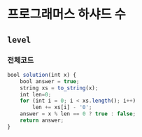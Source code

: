 # 프로그래머스 하샤드 수
`level`
---

### 전체코드
```jsx
bool solution(int x) {
	bool answer = true;
	string xs = to_string(x);
	int len=0;
	for (int i = 0; i < xs.length(); i++)
		len += xs[i] - '0';
	answer = x % len == 0 ? true : false;
	return answer;
}
```
